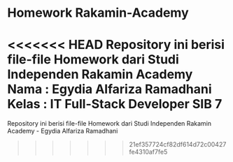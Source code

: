 # Homework Rakamin-Academy
<<<<<<< HEAD
Repository ini berisi file-file Homework dari Studi Independen Rakamin Academy
Nama : Egydia Alfariza Ramadhani
Kelas : IT Full-Stack Developer
SIB 7
=======
Repository ini berisi file-file Homework dari Studi Independen Rakamin Academy - Egydia Alfariza Ramadhani
>>>>>>> 21ef357724cf82df614d72c00427fe4310af7fe5
